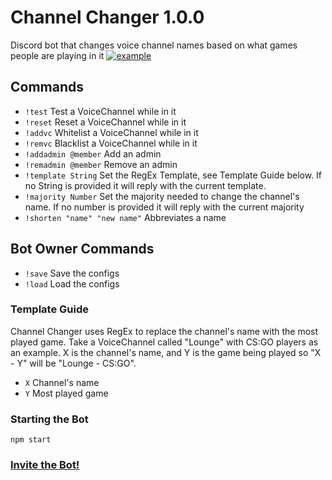 # Channel Changer 1.0.0
Discord bot that changes voice channel names based on what games people are playing in it
 [![example](./example.png)](https://discordapp.com/oauth2/authorize?client_id=551085114004602882&scope=bot&permissions=16)
## Commands
 - `!test` Test a VoiceChannel while in it
 - `!reset` Reset a VoiceChannel while in it
 - `!addvc` Whitelist a VoiceChannel while in it
 - `!remvc` Blacklist a VoiceChannel while in it
 - `!addadmin @member` Add an admin
 - `!remadmin @member` Remove an admin
 - `!template String` Set the RegEx Template, see Template Guide below. If no String is provided it will reply with the current template.
 - `!majority Number` Set the majority needed to change the channel's name. If no number is provided it will reply with the current majority
 - `!shorten "name" "new name"` Abbreviates a name

## Bot Owner Commands
 - `!save` Save the configs
 - `!load` Load the configs

### Template Guide
Channel Changer uses RegEx to replace the channel's name with the most played game. Take a VoiceChannel called "Lounge" with CS:GO players as an example. X is the channel's name, and Y is the game being played so "X - Y" will be "Lounge - CS:GO".
 - `X` Channel's name
 - `Y` Most played game

### Starting the Bot
`npm start`

### [Invite the Bot!](https://discordapp.com/oauth2/authorize?client_id=551085114004602882&scope=bot&permissions=16)
